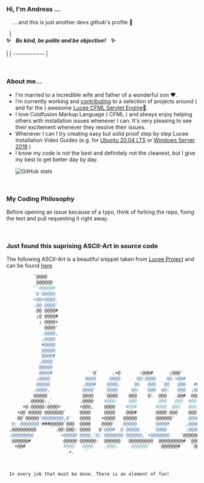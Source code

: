### Hi, I'm Andreas ...

&nbsp; &nbsp; ... and this is just another devs github's profile 👋

&nbsp; 
| <br>**✨&nbsp; &nbsp; _Be kind, be polite and be objective!_&nbsp; &nbsp; ✨**<br><br> |
| ------------- |

&nbsp; 
&nbsp; 
### About me...
- I'm married to a incredible wife and father of a wonderful son ❤️.
- I’m currently working and [contributing](https://github.com/lucee/lucee-docs/commits?author=andreasRu) to a selection of projects around ( and for the ) awesome [Lucee CFML Servlet Engine](https://github.com/lucee/Lucee)🚀.
- I love Coldfusion Markup Language ( CFML ) and always enjoy helping others with installation issues whenever I can. It's very pleasing to see their excitement whenever they resolve their issues.
- Whenever I can I try creating easy but solid proof step by step Lucee Installation Video Guides (e.g. for [Ubuntu 20.04 LTS](https://www.youtube.com/watch?v=Hk9mbHWFGvQ&list=PLk5a6z4LgytWw41VjPn6MNCVkYY62_yZC) or [Windows Server 2019](https://www.youtube.com/watch?v=kTilVJgN1_o&list=PLk5a6z4LgytUZw9gJX0n7QGt8__GLBAnf) )
- I know my code is not the best and definitely not the cleanest, but I give my best to get better day by day.

&nbsp; 
&nbsp; 
&nbsp; 
![GitHub stats](https://github-readme-stats.vercel.app/api?username=andreasRu&show_icons=true&theme=radical)

&nbsp; 
&nbsp; 
### My Coding Philosophy
Before opening an issue because of a typo, think of forking the repo, fixing the text and pull requesting it right away.

&nbsp; 
&nbsp;
### Just found this suprising ASCII-Art in source code
The following ASCII-Art is a beautiful snippet taken from [Lucee Project](https://github.com/lucee/Lucee) and can be found [here](https://github.com/lucee/Lucee/blob/6.0/ant/build-core.xml) 

```bash         
          `@@@@                                                               
           @@@@@@                                                              
          ``#@@@@#                                                             
          '@`@@@@@                                                             
          +@@+@@@@.                                                            
          ,@@.@@@@'                                                            
           @@ @@@@#                                                            
           ;@ @@@@#                                                            
            ; @@@@+                                                            
              @@@@'                                                            
             .@@@@,                                                            
             ;@@@@                                                             
             #@@@@                                                             
             @@@@@                                                             
             @@@@#                                                             
            ,@@@@`                                                             
            @@@@@                                                              
            @@@@#             `'@`     ,+@       :@@@#      ;@@@'       #@@@`  
           ;@@@@`            @@@@    .@@@@      @@:@@@@    @@.+@@#    +@#`@@@` 
           @@@@@            ,@@@#    @@@@,     @@   @@@  `@@   @@@   #@#  :@@# 
          ;@@@@,            @@@@`    @@@@     @@:   @@@  @@:   @@@  ;@@   ;@@' 
          @@@@@             @@@@    `@@@@    @@@    @:  @@@   .@@#  @@@   @@@  
         @@@@@..`          .@@@@    #@@@;    @@@       `@@@   @@@  #@@'  `@@#  
      +@.@@@@@:@@@@+       +@@@,    @@@@    #@@#       #@@@  @@@   @@@,  @@@   
    +@@ @@@@@ @@@@@@@`     @@@@     @@@@    @@@#       @@@@ @@@    @@@.,@@;    
    @@`@@@@@'@@@@@@@@,@'   @@@@    +@@@@   @@@@@       @@@@@@'    .@@@@@@     ;
  @; @@@@@@@'###@@@@@`@@@  @@@@    @@@@'  .@@@@@       @@@@#      ,@@@@`     '#
 ,@@@@@@@@@       .@@:@@@: @@@@   @'@@@#  @`@@@@@     `@@@@       ;@@@@     @@,
 :@@@@@@@@          +@@@@@ @@@@,:@;`@@@@@@@ @@@@@@,`+@@@@@@@.   '@@@@@@@,.#@@, 
  @@@@@@#            @@@@@ @@@@@@:  @@@@@@   @@@@@@@@@  @@@@@@@@@# `@@@@@@@@`  
   +@@#              #@@@:  @@@@    ;@@@;     @@@@@@`    @@@@@@#    `@@@@@#    
                      .+.    `                                                 
                                                                               


 In every job that must be done. There is an element of fun!
 
 ```
